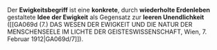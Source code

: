 
Der **Ewigkeitsbegriff** ist eine **konkrete**, durch **wiederholte Erdenleben** gestaltete **Idee der Ewigkeit** als Gegensatz zur **leeren Unendlichkeit** ([[GA069d (7.) DAS WESEN DER EWIGKEIT UND DIE NATUR DER MENSCHENSEELE IM LICHTE DER GEISTESWISSENSCHAFT, Wien, 7. Februar 1912|GA069d/7]]).
